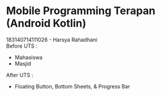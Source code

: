 # Mobile Programming Terapan (Android Kotlin)
183140714111026 - Harsya Rahadhani <br>
Before UTS : <br>
- Mahasiswa <br>
- Masjid  <br>

After UTS : <br>
- Floating Button, Bottom Sheets, & Progress Bar
